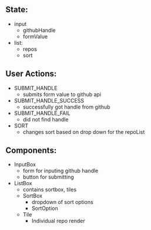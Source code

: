 ## State:
- input
  - githubHandle
  - formValue
- list:
  - repos
  - sort

## User Actions:
- SUBMIT_HANDLE
  * submits form value to github api
- SUBMIT_HANDLE_SUCCESS
  * successfully got handle from github
- SUBMIT_HANDLE_FAIL
  * did not find handle
- SORT
  * changes sort based on drop down for the repoList

## Components:
- InputBox
  * form for inputing github handle
  * button for submitting
- ListBox
  * contains sortbox, tiles
  - SortBox
    * dropdown of sort options
    - SortOption
  - Tile
    * Individual repo render
